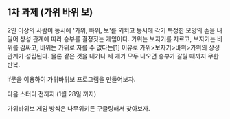 ## 1차 과제 (가위 바위 보)
2인 이상의 사람이 동시에 '가위, 바위, 보'를 외치고 동시에 각기 특정한 모양의 손을 내밀어 상성 관계에 따라 승부를 결정짓는 게임이다. 가위는 보자기를 자르고, 보자기는 바위를 감싸고, 바위는 가위로 자를 수 없다는[1] 이유로 가위>보자기>바위>가위의 상성 관계가 성립된다. 물론 같은 것을 내거나 세 개가 모두 나오면 승부가 갈릴 때까지 무한반복.

if문을 이용하여 가위바위보 프로그램을 만들어보자.


다음 스터디 전까지 (1월 28일 까지)


가위바위보 게임 방식은 나무위키든 구글링해서 찾아보자.